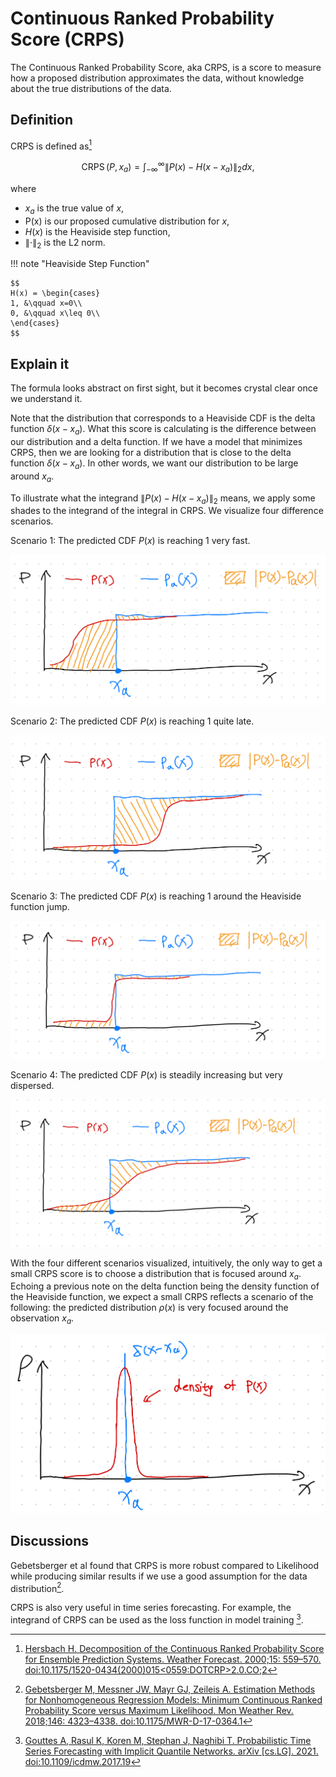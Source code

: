 # Continuous Ranked Probability Score (CRPS)

The Continuous Ranked Probability Score, aka CRPS, is a score to measure how a proposed distribution approximates the data, without knowledge about the true distributions of the data.


## Definition

CRPS is defined as[^Hersbach2000]

$$
\operatorname{CRPS}(P, x_a) = \int_{-\infty}^\infty  \lVert P(x) - H(x - x_a) \rVert_2 dx,
$$

where

- $x_a$ is the true value of $x$,
- P(x) is our proposed cumulative distribution for $x$,
- $H(x)$ is the Heaviside step function,
- $\lVert \cdot \rVert_2$ is the L2 norm.

!!! note "Heaviside Step Function"

    $$
    H(x) = \begin{cases}
    1, &\qquad x=0\\
    0, &\qquad x\leq 0\\
    \end{cases}
    $$


## Explain it


The formula looks abstract on first sight, but it becomes crystal clear once we understand it.


Note that the distribution that corresponds to a Heaviside CDF is the delta function $\delta(x-x_a)$. What this score is calculating is the difference between our distribution and a delta function. If we have a model that minimizes CRPS, then we are looking for a distribution that is close to the delta function $\delta(x-x_a)$. In other words, we want our distribution to be large around $x_a$.

To illustrate what the integrand $\lVert P(x) - H(x - x_a) \rVert_2$ means, we apply some shades to the integrand of the integral in CRPS. We visualize four difference scenarios.

Scenario 1: The predicted CDF $P(x)$ is reaching 1 very fast.

![When the proposed CDF $P(x)$ is reaching 1 faster](assets/timeseries-metrics.forecasting.crps/crps-p-reach-1-faster.jpg)

Scenario 2: The predicted CDF $P(x)$ is reaching 1 quite late.

![When the proposed CDF $P(x)$ is reaching 1 slower](assets/timeseries-metrics.forecasting.crps/crps-p-reach-1-slower.jpg)

Scenario 3: The predicted CDF $P(x)$ is reaching 1 around the Heaviside function jump.

![When the proposed CDF $P(x)$ is close to the Heaviside function](assets/timeseries-metrics.forecasting.crps/crps-p-approach-heaviside.jpg)

Scenario 4: The predicted CDF $P(x)$ is steadily increasing but very dispersed.

![When the proposed CDF $P(x)$ is dispersed around $x_a$](assets/timeseries-metrics.forecasting.crps/crps-dispersed.jpg)

With the four different scenarios visualized, intuitively, the only way to get a small CRPS score is to choose a distribution that is focused around $x_a$. Echoing a previous note on the delta function being the density function of the Heaviside function, we expect a small CRPS reflects a scenario of the following: the predicted distribution $\rho(x)$ is very focused around the observation $x_a$.

![densities of $P(x)$ and $H(x-x_a)$](assets/timeseries-metrics.forecasting.crps/crps-p-approach-heaviside-corresponding-density.jpg)


## Discussions

Gebetsberger et al found that CRPS is more robust compared to Likelihood while producing similar results if we use a good assumption for the data distribution[^Gebetsberger2018].

CRPS is also very useful in time series forecasting. For example, the integrand of CRPS can be used as the loss function in model training [^Gouttes2021].



[^Hersbach2000]: [Hersbach H. Decomposition of the Continuous Ranked Probability Score for Ensemble Prediction Systems. Weather Forecast. 2000;15: 559–570. doi:10.1175/1520-0434(2000)015<0559:DOTCRP>2.0.CO;2](http://dx.doi.org/10.1175/1520-0434(2000)015%3C0559:DOTCRP%3E2.0.CO;2)
[^Gouttes2021]: [Gouttes A, Rasul K, Koren M, Stephan J, Naghibi T. Probabilistic Time Series Forecasting with Implicit Quantile Networks. arXiv [cs.LG]. 2021. doi:10.1109/icdmw.2017.19](https://arxiv.org/abs/2107.03743)
[^Gebetsberger2018]: [Gebetsberger M, Messner JW, Mayr GJ, Zeileis A. Estimation Methods for Nonhomogeneous Regression Models: Minimum Continuous Ranked Probability Score versus Maximum Likelihood. Mon Weather Rev. 2018;146: 4323–4338. doi:10.1175/MWR-D-17-0364.1](https://journals.ametsoc.org/view/journals/mwre/146/12/mwr-d-17-0364.1.xml)
